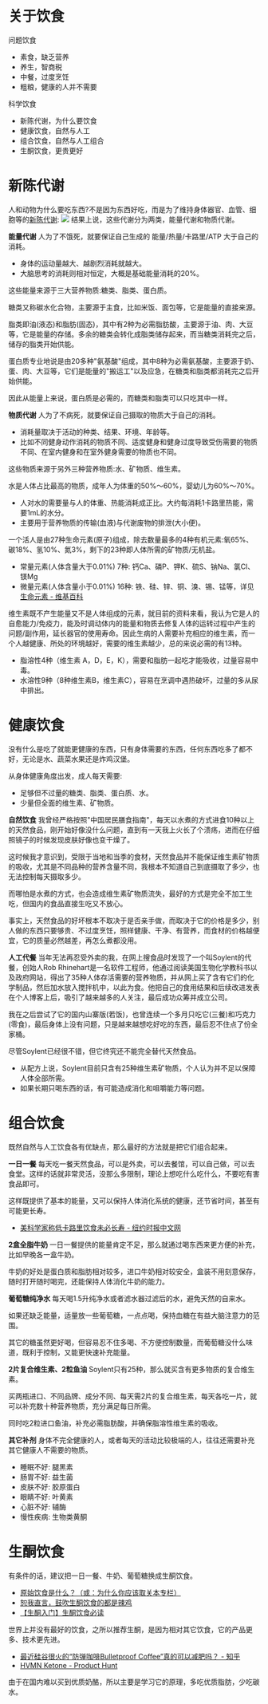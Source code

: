 # 关于饮食
问题饮食
- 素食，缺乏营养
- 养生，智商税
- 中餐，过度烹饪
- 粗粮，健康的人并不需要

科学饮食
- 新陈代谢，为什么要饮食
- 健康饮食，自然与人工
- 组合饮食，自然与人工组合
- 生酮饮食，更贵更好

# 新陈代谢
人和动物为什么要吃东西?不是因为东西好吃，而是为了维持身体器官、血管、细胞等的[新陈代谢](https://zh.wikipedia.org/wiki/Portal:%E6%96%B0%E9%99%88%E4%BB%A3%E8%B0%A2):
![](./_image/2018-02-23/2018-02-23-14-46-58.jpg)
结果上说，这些代谢分为两类，能量代谢和物质代谢。


**能量代谢**
人为了不饿死，就要保证自己生成的 能量/热量/卡路里/ATP 大于自己的消耗。
- 身体的运动量越大、越剧烈消耗就越大。
- 大脑思考的消耗则相对恒定，大概是基础能量消耗的20%。

这些能量来源于三大营养物质:糖类、脂类、蛋白质。

糖类又称碳水化合物，主要源于主食，比如米饭、面包等，它是能量的直接来源。

脂类即油(液态)和脂肪(固态)，其中有2种为必需脂肪酸，主要源于油、肉、大豆等，它是能量的存储。多余的糖类会转化成脂类储存起来，而当糖类消耗完之后，储存的脂类开始供能。

蛋白质专业地说是由20多种"氨基酸"组成，其中8种为必需氨基酸，主要源于奶、蛋、肉、大豆等，它们是能量的"搬运工"以及应急，在糖类和脂类都消耗完之后开始供能。

因此从能量上来说，蛋白质是必需的，而糖类和脂类可以只吃其中一样。

**物质代谢**
人为了不病死，就要保证自己摄取的物质大于自己的消耗。
- 消耗量取决于活动的种类、结果、环境、年龄等。
- 比如不同健身动作消耗的物质不同、适度健身和健身过度导致受伤需要的物质不同、在室内健身和在室外健身需要的物质也不同。

这些物质来源于另外三种营养物质:水、矿物质、维生素。

水是人体占比最高的物质，成年人为体重的50%～60%，婴幼儿为60%～70%。
- 人对水的需要量与人的体重、热能消耗成正比。大约每消耗1卡路里热能，需要1mL的水分。
- 主要用于营养物质的传输(血液)与代谢废物的排泄(大小便)。

一个活人是由27种生命元素(原子)组成，除去数量最多的4种有机元素:氧65%、碳18%、氢10%、氮3%，剩下的23种即人体所需的矿物质/无机盐。
- 常量元素(人体含量大于0.01%) 7种: 钙Ca、磷P、钾K、硫S、钠Na、氯Cl、镁Mg
- 微量元素(人体含量小于0.01%) 16种: 铁、硅、锌、铜、溴、锡、锰等，详见[生命元素 - 维基百科](https://zh.wikipedia.org/wiki/%E7%94%9F%E5%91%BD%E5%85%83%E7%B4%A0)

维生素既不产生能量又不是人体组成的元素，就目前的资料来看，我认为它是人的自愈能力/免疫力，能及时调动体内的能量和物质去修复人体的运转过程中产生的问题/副作用，延长器官的使用寿命。因此生病的人需要补充相应的维生素，而一个人越健康、所处的环境越好，需要的维生素越少，总的来说必需的有13种。
- 脂溶性4种（维生素 A，D，E，K），需要和脂肪一起吃才能吸收，过量容易中毒。
- 水溶性9种（8种维生素B，维生素C），容易在烹调中遇热破坏，过量的多从尿中排出。

# 健康饮食
没有什么是吃了就能更健康的东西，只有身体需要的东西，任何东西吃多了都不好，无论是水、蔬菜水果还是炸鸡汉堡。

从身体健康角度出发，成人每天需要:
- 足够但不过量的糖类、脂类、蛋白质、水。
- 少量但全面的维生素、矿物质。

**自然饮食**
我曾经严格按照"中国居民膳食指南"，每天以水煮的方式进食10种以上的天然食品，刚开始好像没什么问题，直到有一天我上火长了个溃疡，进而在仔细照镜子的时候发现皮肤好像也变干燥了。

这时候我才意识到，受限于当地和当季的食材，天然食品并不能保证维生素矿物质的吸收，尤其是不同品种的营养含量不同，我根本不知道自己到底摄取了多少，也无法控制每天摄取多少。

而哪怕是水煮的方式，也会造成维生素矿物质流失，最好的方式是完全不加工生吃，但国内的食品直接生吃又不放心。

事实上，天然食品的好坏根本不取决于是否亲手做，而取决于它的价格是多少，别人做的东西只要够贵、不过度烹饪，照样健康、干净、有营养，而食材的价格越便宜，它的质量必然越差，再怎么煮都没用。

**人工代餐**
当年无法再忍受外卖的我，在网上搜食品时发现了一个叫Soylent的代餐，创始人Rob Rhinehart是一名软件工程师，他通过阅读美国生物化学教科书以及政府网站，得出了35种人体存活需要的营养物质，并从网上买了含有它们的化学制品，然后加水放入搅拌机中，以此为食。他把自己的食用结果和后续改进发表在个人博客上后，吸引了越来越多的人关注，最后成功众筹并成立公司。

我在之后尝试了它的国内山寨版(若饭)，也曾连续一个多月只吃它(三餐)和巧克力(零食)，最后身体上没有问题，只是越来越想吃好吃的东西，最后忍不住点了份全家桶。

尽管Soylent已经很不错，但它终究还不能完全替代天然食品。
- 从配方上说，Soylent目前只含有25种维生素矿物质，个人认为并不足以保障人体全部所需。
- 如果长期只喝东西的话，有可能造成消化和咀嚼能力等问题。

# 组合饮食
既然自然与人工饮食各有优缺点，那么最好的方法就是把它们组合起来。

**一日一餐**
每天吃一餐天然食品，可以是外卖，可以去餐馆，可以自己做，可以去食堂。这样的话就非常灵活，没那么多限制，理论上想吃什么吃什么，不要吃有害食品即可。

这样既提供了基本的能量，又可以保持人体消化系统的健康，还节省时间，甚至有可能更长寿。
- [美科学家称低卡路里饮食未必长寿 - 纽约时报中文网](https://cn.nytimes.com/health/20120831/c31diet/)

**2盒全脂牛奶**
一日一餐提供的能量肯定不足，那么就通过喝东西来更方便的补充，比如早晚各一盒牛奶。

牛奶的好处是蛋白质和脂肪相对较多，进口牛奶相对较安全，盒装不用刻意保存，随时打开随时喝完，还能保持人体消化牛奶的能力。

**葡萄糖纯净水**
每天喝1.5升纯净水或者滤水器过滤后的水，避免天然的自来水。

如果还缺乏能量，适量放一些葡萄糖，一点点喝，保持血糖在有益大脑注意力的范围。

其它的糖虽然更好喝，但容易忍不住多喝、不方便控制数量，而葡萄糖没什么味道，既利于控制，又能更快速补充能量。

**2片复合维生素、2粒鱼油**
Soylent只有25种，那么就买含有更多物质的复合维生素。

买两瓶进口、不同品牌、成分不同、每天需2片的复合维生素，每天各吃一片，就可以补充数十种营养物质，充分满足每日所需。

同时吃2粒进口鱼油，补充必需脂肪酸，并确保脂溶性维生素的吸收。

**其它补剂**
身体不完全健康的人，或者每天的活动比较极端的人，往往还需要补充其它健康人不需要的物质。
- 睡眠不好: 腿黑素
- 肠胃不好: 益生菌
- 皮肤不好: 胶原蛋白
- 眼睛不好: 叶黄素
- 心脏不好: 辅酶
- 慢性疾病: 生物类黄酮

# 生酮饮食
有条件的话，建议把一日一餐、牛奶、葡萄糖换成生酮饮食。
- [原始饮食是什么？（或：为什么你应该取关本专栏）](https://zhuanlan.zhihu.com/p/27942531)
- [恕我直言，鼓吹生酮饮食的都是辣鸡](https://zhuanlan.zhihu.com/p/34558645)
- [【生酮入门】生酮饮食必读](https://zhuanlan.zhihu.com/p/23859362)

世界上并没有最好的饮食，之所以推荐生酮，是因为相对其它饮食，它的产品更多、技术更先进。
- [最近硅谷很火的“防弹咖啡Bulletproof Coffee”真的可以减肥吗？ - 知乎](https://www.zhihu.com/question/41685610)
- [HVMN Ketone - Product Hunt](https://www.producthunt.com/posts/hvmn-ketone)

由于在国内难以买到优质奶酪，所以主要是学习它的原理，多吃优质脂肪，少吃碳水。
